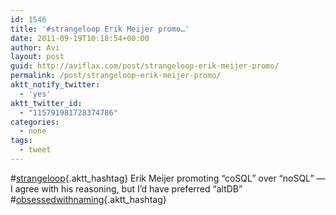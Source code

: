 ```yaml
---
id: 1546
title: '#strangeloop Erik Meijer promo…'
date: 2011-09-19T10:18:54+00:00
author: Avi
layout: post
guid: http://aviflax.com/post/strangeloop-erik-meijer-promo/
permalink: /post/strangeloop-erik-meijer-promo/
aktt_notify_twitter:
  - 'yes'
aktt_twitter_id:
  - "115791981728374786"
categories:
  - none
tags:
  - tweet
---
```

#[strangeloop](http://search.twitter.com/search?q=%23strangeloop){.aktt_hashtag} Erik Meijer promoting “coSQL” over “noSQL” — I agree with his reasoning, but I’d have preferred “altDB” #[obsessedwithnaming](http://search.twitter.com/search?q=%23obsessedwithnaming){.aktt_hashtag}